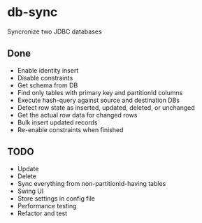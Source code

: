 db-sync
=======

Syncronize two JDBC databases


Done
----
* Enable identity insert
* Disable constraints
* Get schema from DB
* Find only tables with primary key and partitionId columns
* Execute hash-query against source and destination DBs
* Detect row state as inserted, updated, deleted, or unchanged
* Get the actual row data for changed rows
* Bulk insert updated records
* Re-enable constraints when finished

TODO
----
* Update
* Delete
* Sync everything from non-partitionId-having tables
* Swing UI
* Store settings in config file
* Performance testing
* Refactor and test
